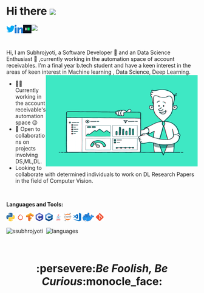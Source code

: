 # Hi there <img src="https://media.giphy.com/media/hvRJCLFzcasrR4ia7z/giphy.gif" width="40px">                 
<a href="https://twitter.com/RoySubhro7">
  <img align="left" alt="Subhrojyoti Roy | Twitter" width="22px" src="https://github.com/ssubhrojyoti/ssubhrojyoti/blob/main/assets/ico/013-twitter-1.png" />
</a>
<a href="https://www.linkedin.com/in/subhrojyoti-roy/">
  <img align="left" alt="Subhro'sLinkdeIN" width="22px" src="https://github.com/ssubhrojyoti/ssubhrojyoti/blob/main/assets/ico/031-linkedin.png" />
</a>
<a href="https://www.hackerrank.com/ssubhrojyotiroy">
  <img align="left" alt="Subhro'sHackerRank" width="22px" src="https://github.com/ssubhrojyoti/ssubhrojyoti/blob/main/assets/ico/HackerRank_Icon-1000px.png" />
</a>              

![](https://visitor-badge.glitch.me/badge?page_id=ssubhrojyoti.ssubhrojyoti)



<br />

Hi, I am Subhrojyoti, a Software Developer 🚀 and an Data Science Enthusiast 🤖 ,currently working in the automation space of account receivables. I'm a final year b.tech student and have a keen interest in the areas of keen interest in Machine learning , Data Science, Deep Learning.
<img align="right" alt="GIF" src="https://github.com/ssubhrojyoti/ssubhrojyoti/blob/main/assets/ico/Unite-Online-Conquer-with-Innovation.gif" width="400" height="240" />
</p>

- :man_technologist: Currently working in the account receivable's automation space :wink:
- :open_hands: Open to collaborations on projects involving DS,ML,DL.
- Looking to collaborate with determined individuals to work on DL Research Papers in the field of Computer Vision.

<br />

**Languages and Tools:**

<code><img height="22" src="https://github.com/ssubhrojyoti/ssubhrojyoti/blob/main/assets/ico/600px-Python-logo-notext.svg.png"></code>
<code><img height="22" src="https://github.com/ssubhrojyoti/ssubhrojyoti/blob/main/assets/ico/pytorch-logo.png" ></code>
<code><img height="22" src="https://github.com/ssubhrojyoti/ssubhrojyoti/blob/main/assets/ico/Tensorflow_logo.svg.png"></code>
<code><img height="22" src="https://github.com/ssubhrojyoti/ssubhrojyoti/blob/main/assets/ico/C.png"></code>
<code><img height="22" src="https://github.com/ssubhrojyoti/ssubhrojyoti/blob/main/assets/ico/cpp_logo.png"></code>
<code><img height="22" src="https://github.com/ssubhrojyoti/ssubhrojyoti/blob/main/assets/ico/java-eps-vector-logo.png"></code>
<code><img height="22" src="https://github.com/ssubhrojyoti/ssubhrojyoti/blob/main/assets/ico/518px-Jupyter_logo.svg.png"></code>
<code><img height="22" src="https://github.com/ssubhrojyoti/ssubhrojyoti/blob/main/assets/ico/visual-studio-code-logo-284BC24C39-seeklogo.com.png"></code>
<code><img height="22" src="https://github.com/ssubhrojyoti/ssubhrojyoti/blob/main/assets/ico/Moby-logo.png"></code>
<code><img height="22" src="https://github.com/ssubhrojyoti/ssubhrojyoti/blob/main/assets/ico/Git_icon.svg.png"></code>

<p align="left"> <img src="https://github-readme-stats.vercel.app/api?username=ssubhrojyoti&show_icons=true&theme=radical&hide=contribs,prs,issues,contribsto,stars" alt="ssubhrojyoti" />&nbsp; <img src="https://github-readme-stats.vercel.app/api/top-langs/?username=ssubhrojyoti&layout=compact&theme=tokyonight&count_private=true&hide="" alt="languages"/> 
 
<br />
<br /> 
<br /> 
<h1 align='center'>:persevere:<i>Be Foolish, Be Curious</i>:monocle_face:</h1>
